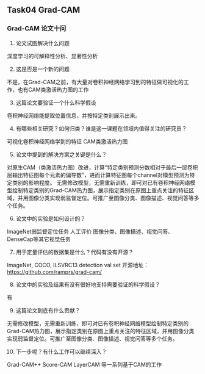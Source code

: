 ## Task04 Grad-CAM

### Grad-CAM 论文十问

1. 论文试图解决什么问题

深度学习的可解释性分析、显著性分析

2. 这是否是一个新的问题

不是，在Grad-CAM之前，有大量对卷积神经网络学习到的特征做可视化的工作，也有CAM类激活热力图的工作

3. 这篇论文要验证一个什么科学假设

卷积神经网络能提取位置信息，并按特定类别展示出来。

4. 有哪些相关研究？如何归类？谁是这一课题在领域内值得关注的研究员？

可视化卷积神经网络学到的特征
CAM类激活热力图

5. 论文中提到的解决方案之关键是什么？

对原生CAM（类激活热力图）改进，计算“特定类别预测分数相对于最后一层卷积层输出特征图每个元素的偏导数”，进而计算特征图每个channel对模型预测为特定类别的影响程度。
无需修改模型，无需重新训练，即可对已有卷积神经网络模型绘制特定类别的Grad-CAM热力图，展示指定类别在原图上重点关注的特征区域，并用图像分类实现弱监督定位。可推广至图像分类、图像描述、视觉问答等多个任务。

6. 论文中的实验是如何设计的？

ImageNet弱监督定位任务
人工评价
图像分类、图像描述、视觉问答、DenseCap等其它视觉任务

7. 用于定量评估的数据集是什么？代码有没有开源？

ImageNet, COCO, ILSVRC13 detection val set
开源地址：https://github.com/ramprs/grad-cam/

8. 论文中的实验及结果有没有很好地支持需要验证的科学假设？

有

9. 这篇论文到底有什么贡献？

无需修改模型，无需重新训练，即可对已有卷积神经网络模型绘制特定类别的Grad-CAM热力图，展示指定类别在原图上重点关注的特征区域，并用图像分类实现弱监督定位。可推广至图像分类、图像描述、视觉问答等多个任务。

10. 下一步呢？有什么工作可以继续深入？

Grad-CAM++
Score-CAM
LayerCAM
等一系列基于CAM的工作

